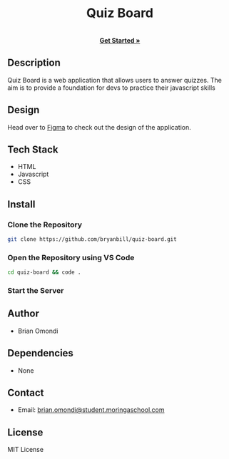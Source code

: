 
<h1 align="center">Quiz Board</h1>

  <p align="center">
    <br />
    <a href="https://bryanbill.github.io/quiz-board"><strong>Get Started »</strong></a>

  </p>
  
## Description
Quiz Board is a web application that allows users to answer quizzes. The aim is to provide a foundation for devs to practice their javascript skills

## Design

Head over to [Figma](https://www.figma.com/file/t2sHf3EvklZ7k8WmE2sSeu/quiz-board?node-id=3%3A16) to check out the design of the application.

## Tech Stack

- HTML
- Javascript
- CSS

## Install

### Clone the Repository

```bash
git clone https://github.com/bryanbill/quiz-board.git
```

### Open the Repository using VS Code

```bash
cd quiz-board && code .
```

### Start the Server

## Author

- Brian Omondi

## Dependencies

- None

## Contact

- Email: brian.omondi@student.moringaschool.com

## License

MIT License
